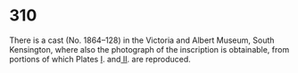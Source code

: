 # 310

There is a cast \(No. 1864–128\) in the Victoria and Albert Museum, South Kensington, where also the photograph of the inscription is obtainable, from portions of which Plates [I](../plates/plate-i.md). and[ II](../plates/plate-ii-alphabet-from-trajan-inscription.md). are reproduced.

